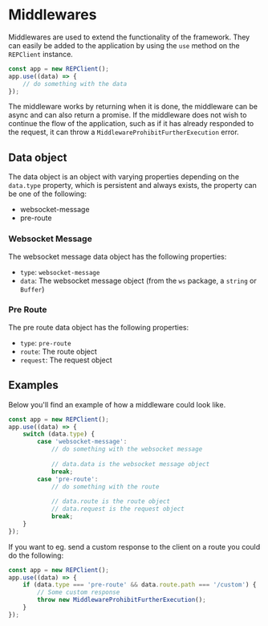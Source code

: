 # Middlewares
Middlewares are used to extend the functionality of the framework. They can easily be added to the application by using the `use` method on the `REPClient` instance.

```ts
const app = new REPClient();
app.use((data) => {
    // do something with the data
});
```

The middleware works by returning when it is done, the middleware can be async and can also return a promise. If the middleware does not wish to continue the flow of the application, such as if it has already responded to the request, it can throw a `MiddlewareProhibitFurtherExecution` error.

## Data object

The data object is an object with varying properties depending on the `data.type` property, which is persistent and always exists, the property can be one of the following:
- websocket-message
- pre-route

### Websocket Message
The websocket message data object has the following properties:
- `type`: `websocket-message`
- `data`: The websocket message object (from the `ws` package, a `string` or `Buffer`)

### Pre Route
The pre route data object has the following properties:
- `type`: `pre-route`
- `route`: The route object
- `request`: The request object

## Examples
Below you'll find an example of how a middleware could look like.
```ts
const app = new REPClient();
app.use((data) => {
    switch (data.type) {
        case 'websocket-message':
            // do something with the websocket message
            
            // data.data is the websocket message object
            break;
        case 'pre-route':
            // do something with the route
            
            // data.route is the route object
            // data.request is the request object
            break;
    }
});
```

If you want to eg. send a custom response to the client on a route you could do the following:
```ts
const app = new REPClient();
app.use((data) => {
    if (data.type === 'pre-route' && data.route.path === '/custom') {
        // Some custom response
        throw new MiddlewareProhibitFurtherExecution();
    }
});
```